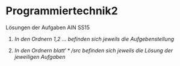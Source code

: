 # Programmiertechnik2
Lösungen der Aufgaben AIN SS15


1. *In den Ordnern 1,2 ... befinden sich jeweils die Aufgebenstellung*

2. *In den Ordnern $blatt'*/src$ befinden sich jeweils die Lösung der jeweiligen Aufgaben*
